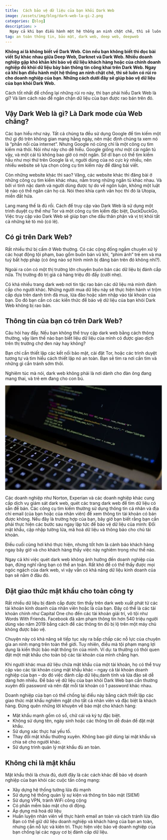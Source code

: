```yaml
---
title:  Cách bảo vệ dữ liệu của bạn khỏi Dark Web
image: /assets/img/blog/dark-web-la-gi-2.png
categories: [blog]
description: >
  Ngay cả khi bạn điều hành một hệ thống an ninh chặt chẽ, thì sẽ luôn có rủi ro cho doanh nghiệp của bạn. Những cách dưới đây sẽ giúp Cách bảo vệ dữ liệu của bạn khỏi Dark Web.
tag: an toàn thông tin, bảo mật, dark web, deep web, deepweb
---
```


**Không ai là không biết về Dark Web. Còn nếu bạn không biết thì đọc bài viết Sự khác nhau giữa Deep Web, Darknet và Dark Web. Nhiều doanh nghiệp gặp khó khăn khi bảo vệ dữ liệu khách hàng hoặc của chính doanh nghiệp đó khỏi dữ liệu bày bán thông tin công khai trên Dark Web. Ngay cả khi bạn điều hành một hệ thống an ninh chặt chẽ, thì sẽ luôn có rủi ro cho doanh nghiệp của bạn. Những cách dưới đây sẽ giúp bảo vệ dữ liệu của bạn khỏi Dark Web.**

Cách tốt nhất để chống lại những rủi ro này, thì bạn phải hiểu Dark Web là gì? Và làm cách nào để ngăn chặn dữ liệu của bạn được rao bán trên đó.  

## Vậy Dark Web là gì? Là Dark mode của Web chăng?  

Các bạn hiểu như này. Tất cả chúng ta đều sử dụng Google để tìm kiếm một thứ gì đó trên không gian mạng hằng ngày, nên mặc định chúng ta xem nó là “phần nổi của internet”. Nhưng Google nó cũng chỉ là một công cụ tìm kiếm mà thôi. Nói như này cho dễ hiểu. Google giống như một cái ngăn tủ vậy, và một cái tủ không bao giờ có một ngăn. Sở dĩ bạn có thể tìm kiếm hầu như mọi thứ trên Google là vì, người dùng của nó cực kỳ nhiều, nên nhiều website sẽ lựa chọn công cụ tìm kiếm này để đăng bài viết.  

Còn những website khác thì sao? Vâng, các website khác thì đăng bài ở những công cụ tìm kiếm khác nhau, nằm trong những ngăn tủ khác nhau. Và bởi vì tính nặc danh và người dùng được tự do về ngôn luận, không một luật lệ nào có thể ngăn cản họ cả. Nói theo khía cạnh văn học thì đó là Utopia, miền đất hứa.

Lang mang thế là đủ rồi. Cách để truy cập vào Dark Web là sử dụng một trình duyệt cụ thể như Tor và một công cụ tìm kiếm đặc biệt, DuckDuckGo. Việc truy cập vào Dark Web sẽ giúp bạn che dấu thân phận và vị trị khỏi tất cả những kẻ tò mò (có lẽ).  

## Có gì trên Dark Web?  

Rất nhiều thứ bị cấm ở Web thường. Có các cộng đồng ngầm chuyên xử lý các hoạt động tội phạm, bao gồm buôn bán vũ khí, “phim ảnh” trẻ em và ma tuý bất hợp pháp (có ông nào sợ hình mình bị đăng bán trên đó không nhỉ?).  

Ngoài ra còn có một thị trường lớn chuyên buôn bán các dữ liệu bị đánh cắp nữa. Thị trường đó trị giá cả hàng triệu đô đấy (cười nhẹ).  

Có khá nhiều trang dark web nơi tin tặc rao bán các dữ liệu mà mình đánh cắp cho người khác. Những người mua dữ liệu này sẽ thực hiện hành vi trộm cắp dựa trên danh tính đã mua, lừa đảo hoặc xâm nhập vào tài khoản của bạn. Do đó bạn cần có các kiến thức để bảo vệ dữ liệu của bạn khỏi Dark Web không bị rao bán.  

## Thông tin của bạn có trên Dark Web?  

Câu hỏi hay đấy. Nếu bạn không thể truy cập dark web bằng cách thông thường, vậy làm thế nào bạn biết liệu dữ liệu của mình có được giao dịch trên thị trường chợ đen này hay không?  

Bạn chỉ cần thiết lập các kết nối bảo mật, cài đặt Tor, hoặc các trình duyệt tương tự và tìm hiểu cách thiết lập nó an toàn. Bạn sẽ tìm ra nơi cần tìm và những gì cần tránh sớm thôi.  

Nghiêm túc mà nói, dark web không phải là nơi dành cho đàn ông đang mang thai, và trẻ em đang cho con bú.  

 ![Dark Web Là Gì?](/assets/img/blog/dark-web-la-gi.jpg)  

Các doanh nghiệp như Norton, Experian và các doanh nghiệp khác cung cấp dịch vụ giám sát dark web, quét các trang dark web để tìm dữ liệu có sẵn để bán. Các công cụ tìm kiếm thường sử dụng thông tin cá nhân và địa chỉ email (của bạn hoặc của nhân viên) để xem thông tin tài khoản có bán được không. Nếu đây là trường hợp của bạn, bây giờ bạn biết rằng bạn cần phải thực hiện các bước sau ngay lập tức để bảo vệ dữ liệu của mình: Đổi mật khẩu, cập nhập tường lửa, mã hoá dữ liệu và thông báo cho chủ tài khoản.  

Điều cuối cùng hơi khó thực hiện, nhưng tốt hơn là cảnh báo khách hàng ngay bây giờ và cho khách hàng thấy việc này nghiêm trọng như thế nào.  

Ngay cả khi việc quét dark web không ảnh hưởng đến doanh nghiệp của bạn, đừng nghĩ rằng bạn có thể an toàn. Rất khó để có thể thấy được mọi ngóc ngách của dark web, vì vậy vẫn có khả năng dữ liệu kinh doanh của bạn sẽ nằm ở đâu đó.  

## Đặt giao thức mật khẩu cho toàn công ty  

Rất nhiều dữ liệu bị đánh cắp được tìm thấy trên dark web xuất phát từ các tài khoản kinh doanh của nhân viên hoặc là của bạn. Đây có thể là các tài khoản chính như Capital One cho đến các tài khoản giải trí, vô tội như Words With Friends. Facebook đã xâm phạm thông tin hơn 540 triệu người dùng vào năm 2019 bằng cách để các thông tin đó bị lộ trên một máy chủ không được bảo vệ.  

Chuyện này có khả năng sẽ tiếp tục xảy ra bấp chấp các nỗ lực của chuyên gia an ninh mạng trên toàn thế giới. Tuy nhiên, điều mà tội phạm mạng lợi dụng là kiến thức bảo mật thông tin của mình. Ví dụ: ta thường có thói quen đặt một mật khẩu cho toàn bộ các tài khoản của mình chẳng hạn.  

Khi người khác mua dữ liệu chứa mật khẩu của một tài khoản, họ có thể truy cập vào các tài khoản cùng mật khẩu khác – ngay cả tài khoản doanh nghiệp của bạn – do đó việc đánh cắp dữ liệu,danh tính và lừa đảo sẽ dễ dàng hơn nhiều. Để bảo vệ dữ liệu của bạn khỏi Dark Web bạn cần thường xuyên đổi password và nên đặt mỗi tài khoản có 1 password khác nhau.  

Doanh nghiệp của bạn có thể chống lại điều này bằng cách thiết lập các giao thức mật khẩu nghiêm ngặt cho tất cả nhân viên và đặc biệt là khách hàng. Đừng quên những lời khuyên về bảo mật cho khách hàng:  

* Mật khẩu mạnh gồm có số, chữ cái và ký tự đặc biệt.    
* Không sử dụng tên, ngày sinh hoặc các thông tin dễ đoán để đặt mật khẩu.  
* Sử dụng xác thực hai yếu tố.  
* Thay đổi mật khẩu thường xuyên. Không bao giờ dùng lại mật khẩu và chia sẻ cho người khác.  
* Sử dụng trình quản lý mật khẩu đủ an toàn.  

## Không chỉ là mật khẩu  

Mật khẩu thôi là chưa đủ, dưới đây là các cách khác để bảo vệ doanh nghiệp của bạn khỏi các cuộc tấn công mạng:  

* Xây dựng hệ thống tường lửa đủ mạnh  
* Sử dụng hệ thống quản lý sự kiện và thông tin bảo mật (SIEM)  
* Sử dụng VPN, tránh WiFi công cộng  
* Có phần mềm bảo mật cho di động.  
* Áp dụng mã hoá dữ liệu  
* Huấn luyện nhân viên về thực hành email an toàn và cách tránh lừa đảo  
Bạn có thể giữ dữ liệu doanh nghiệp và khách hàng của bạn an toàn, nhưng cần nỗ lực và kiên trì. Thực hiện việc bảo vệ doanh nghiệp của bạn chống lại các nguy cơ bị đánh cắp dữ liệu.  
